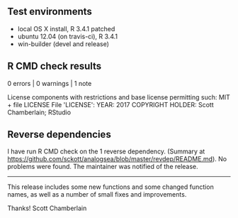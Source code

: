 ## Test environments

* local OS X install, R 3.4.1 patched
* ubuntu 12.04 (on travis-ci), R 3.4.1
* win-builder (devel and release)

## R CMD check results

0 errors | 0 warnings | 1 note

 License components with restrictions and base license permitting such:
     MIT + file LICENSE
   File 'LICENSE':
     YEAR: 2017
     COPYRIGHT HOLDER: Scott Chamberlain; RStudio

## Reverse dependencies

I have run R CMD check on the 1 reverse dependency. (Summary at https://github.com/sckott/analogsea/blob/master/revdep/README.md). No problems were found. The maintainer was notified of the release.

---

This release includes some new functions and some changed
function names, as well as a number of small fixes and
improvements.

Thanks!
Scott Chamberlain
